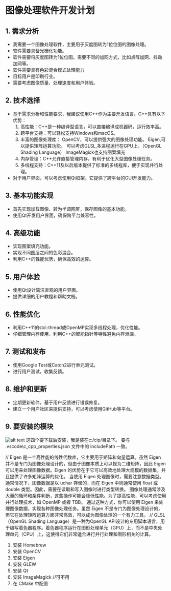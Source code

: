 # 图像处理软件开发计划

## 1. 需求分析
- 我需要一个图像处理软件，主要用于灰度图转为1位位图的图像处理。
- 软件需要具备光栅化功能。
- 软件需要将灰度图转为1位位图。需要不同的加网方式，比如点阵加网、抖动加网等。
- 软件需要具有色彩混合模式处理能力
- 目标用户是印刷行业。
- 需要考虑图像质量、处理速度和用户体验。

## 2. 技术选择
- 基于需求分析和性能要求，我建议使用C++作为主要开发语言。C++具有以下优势：
  1. 高性能：C++是一种编译型语言，可以直接编译成机器码，运行效率高。
  2. 跨平台支持：可以轻松支持Windows和macOS。
  3. 丰富的图像处理库：
       OpenCV，可以提供强大的图像处理功能。
       Eigen,可以提供矩阵运算功能。
       可以考虑GLSL,多进程运行在GPU上。（OpenGL Shading Language）
       ImageMagick也支持图案填充
  4. 内存管理：C++允许直接管理内存，有利于优化大型图像处理任务。
  5. 多线程支持：C++11及以后版本提供了标准的多线程库，便于实现并行处理。
- 对于用户界面，可以考虑使用Qt框架，它提供了跨平台的GUI开发能力。

## 3. 基本功能实现
- 首先实现加载图像、转为半调网屏，保存图像的基本功能。
- 使用Qt开发用户界面，确保跨平台兼容性。

## 4. 高级功能
- 实现图案填充功能。
- 实现不同图层之间的色彩混合。
- 利用C++的性能优势，确保高效的运算。

## 5. 用户体验
- 使用Qt设计简洁直观的用户界面。
- 提供详细的用户教程和帮助文档。

## 6. 性能优化
- 利用C++11的std::thread或OpenMP实现多线程处理，优化性能。
- 仔细管理内存使用，利用C++的智能指针等特性避免内存泄漏。

## 7. 测试和发布
- 使用Google Test或Catch2进行单元测试。
- 进行用户测试，收集反馈。

## 8. 维护和更新
- 定期更新软件，基于用户反馈进行错误修复。
- 建立一个用户社区来提供支持，可以考虑使用GitHub等平台。

## 9. 要安装的模块
![alt text](image.png)
这四个要下载后安装，我是装在c:/cip/目录下。
要与 .vscode\c_cpp_properties.json 文件中的 includePath 一致。




//
Eigen 是一个高性能的线性代数库，它主要用于矩阵和向量运算。虽然 Eigen 并不是专门为图像处理设计的，但由于图像本质上可以视为二维矩阵，因此 Eigen 可以用来处理图像数据。Eigen 的优势在于它可以高效地处理大规模的数据集，并且提供了许多矩阵运算的优化。
当使用 Eigen 处理图像时，需要注意数据类型。通常情况下，图像数据是以 uchar 存储的，而在 Eigen 中则通常使用 float 或 double 类型。因此，需要在读取和写入图像时进行类型转换。
图像处理通常涉及大量的循环和条件判断，这些操作可能会降低性能。为了提高性能，可以考虑使用并行处理技术，如 OpenMP 或者 TBB。
通过这种方式，你可以使用 Eigen 来处理图像数据，实现各种图像处理任务。虽然 Eigen 不是专门为图像处理设计的，但它在处理矩阵运算方面非常高效，可以成为图像处理的一个有力工具。
//
GLSL（OpenGL Shading Language）是一种为OpenGL API设计的专用脚本语言，用于编写着色器程序。着色器程序运行在图形处理单元（GPU）上，而不是中央处理单元（CPU）上，这使得它们非常适合进行并行处理和图形相关的计算。



1. 安装 Homebrew
2. 安装 OpenCV
3. 安装 Eigen
4. 安装 GLEW
5. 安装 Qt
6. 安装 ImageMagick  //可不用
5. 在 CMake 中配置

